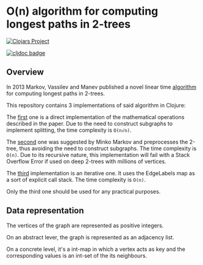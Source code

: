 # O(n) algorithm for computing longest paths in 2-trees

[![Clojars Project](https://clojars.org/twotree.longest-path/latest-version.svg)](https://clojars.org/twotree.longest-path)

[![cljdoc badge](https://cljdoc.xyz/badge/twotree.longest-path/twotree.longest-path)](https://cljdoc.xyz/d/twotree.longest-path/twotree.longest-path/CURRENT)

## Overview

In 2013 Markov, Vassilev and Manev published a novel linear time [algorithm](https://sites.google.com/site/minkommarkov/longest-2-tree--draft.pdf?attredirects=0&d=1) for computing longest paths in 2-trees.

This repository contains 3 implementations of said algorithm in Clojure:

The [first](https://github.com/Biserkov/twotree-longest-path/blob/master/test/longest_path/direct.clj) one is a direct implementation of the mathematical operations described in the paper. Due to the need to construct subgraphs to implement splitting, the time complexity is ```O(n√n)```.

The [second](https://github.com/Biserkov/twotree-longest-path/blob/master/test/longest_path/preprocessed.clj) one was suggested by Minko Markov and preprocesses the 2-tree, thus avoiding the need to construct subgraphs. The time complexity is ```O(n)```. Due to its recursive nature, this implementation will fail with a Stack Overflow Error if used on deep 2-trees with millions of vertices.

The [third](https://github.com/Biserkov/twotree-longest-path/blob/master/src/longest_path/iterative.clj) implementation is an iterative one. It uses the EdgeLabels map as a sort of explicit call stack. The time complexity is ```O(n)```.

Only the third one should be used for any practical purposes.

## Data representation

The vertices of the graph are represented as positive integers.

On an abstract lever, the graph is represented as an adjacency list.

On a concrete level, it's a int-map in which a vertex acts as key and the corresponding values is an int-set of the its neighbours.
